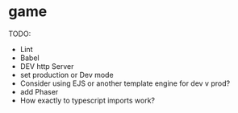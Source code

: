 # game

TODO:
- Lint
- Babel
- DEV http Server
- set production or Dev mode
- Consider using EJS or another template engine for dev v prod?
- add Phaser
- How exactly to typescript imports work?